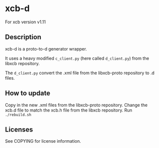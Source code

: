 # xcb-d
For xcb version v1.11

## Description

xcb-d is a proto-to-d generator wrapper.

It uses a heavy modified `c_client.py` (here called `d_client.py`) from the libxcb repository.

The `d_client.py` convert the .xml file from the libxcb-proto repository to .d files.

## How to update
Copy in the new .xml files from the libxcb-proto repository.
Change the xcb.d file to match the xcb.h file from the libxcb repository.
Run `./rebuild.sh`

## Licenses
See COPYING for license information.
